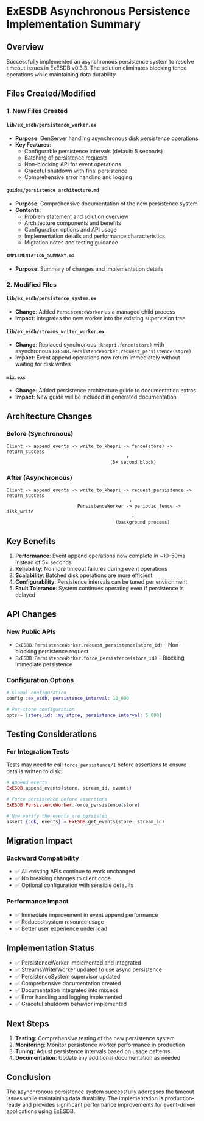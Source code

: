 # ExESDB Asynchronous Persistence Implementation Summary

## Overview
Successfully implemented an asynchronous persistence system to resolve timeout issues in ExESDB v0.3.3. The solution eliminates blocking fence operations while maintaining data durability.

## Files Created/Modified

### 1. New Files Created

#### `lib/ex_esdb/persistence_worker.ex`
- **Purpose**: GenServer handling asynchronous disk persistence operations
- **Key Features**:
  - Configurable persistence intervals (default: 5 seconds)
  - Batching of persistence requests
  - Non-blocking API for event operations
  - Graceful shutdown with final persistence
  - Comprehensive error handling and logging

#### `guides/persistence_architecture.md`
- **Purpose**: Comprehensive documentation of the new persistence system
- **Contents**:
  - Problem statement and solution overview
  - Architecture components and benefits
  - Configuration options and API usage
  - Implementation details and performance characteristics
  - Migration notes and testing guidance

#### `IMPLEMENTATION_SUMMARY.md`
- **Purpose**: Summary of changes and implementation details

### 2. Modified Files

#### `lib/ex_esdb/persistence_system.ex`
- **Change**: Added `PersistenceWorker` as a managed child process
- **Impact**: Integrates the new worker into the existing supervision tree

#### `lib/ex_esdb/streams_writer_worker.ex`
- **Change**: Replaced synchronous `:khepri.fence(store)` with asynchronous `ExESDB.PersistenceWorker.request_persistence(store)`
- **Impact**: Event append operations now return immediately without waiting for disk writes

#### `mix.exs`
- **Change**: Added persistence architecture guide to documentation extras
- **Impact**: New guide will be included in generated documentation

## Architecture Changes

### Before (Synchronous)
```
Client -> append_events -> write_to_khepri -> fence(store) -> return_success
                                            ↑
                                      (5+ second block)
```

### After (Asynchronous)
```
Client -> append_events -> write_to_khepri -> request_persistence -> return_success
                                             ↓
                          PersistenceWorker -> periodic_fence -> disk_write
                                              ↑
                                        (background process)
```

## Key Benefits

1. **Performance**: Event append operations now complete in ~10-50ms instead of 5+ seconds
2. **Reliability**: No more timeout failures during event operations
3. **Scalability**: Batched disk operations are more efficient
4. **Configurability**: Persistence intervals can be tuned per environment
5. **Fault Tolerance**: System continues operating even if persistence is delayed

## API Changes

### New Public APIs
- `ExESDB.PersistenceWorker.request_persistence(store_id)` - Non-blocking persistence request
- `ExESDB.PersistenceWorker.force_persistence(store_id)` - Blocking immediate persistence

### Configuration Options
```elixir
# Global configuration
config :ex_esdb, persistence_interval: 10_000

# Per-store configuration
opts = [store_id: :my_store, persistence_interval: 5_000]
```

## Testing Considerations

### For Integration Tests
Tests may need to call `force_persistence/1` before assertions to ensure data is written to disk:

```elixir
# Append events
ExESDB.append_events(store, stream_id, events)

# Force persistence before assertions
ExESDB.PersistenceWorker.force_persistence(store)

# Now verify the events are persisted
assert {:ok, events} = ExESDB.get_events(store, stream_id)
```

## Migration Impact

### Backward Compatibility
- ✅ All existing APIs continue to work unchanged
- ✅ No breaking changes to client code
- ✅ Optional configuration with sensible defaults

### Performance Impact
- ✅ Immediate improvement in event append performance
- ✅ Reduced system resource usage
- ✅ Better user experience under load

## Implementation Status

- ✅ PersistenceWorker implemented and integrated
- ✅ StreamsWriterWorker updated to use async persistence
- ✅ PersistenceSystem supervisor updated
- ✅ Comprehensive documentation created
- ✅ Documentation integrated into mix.exs
- ✅ Error handling and logging implemented
- ✅ Graceful shutdown behavior implemented

## Next Steps

1. **Testing**: Comprehensive testing of the new persistence system
2. **Monitoring**: Monitor persistence worker performance in production
3. **Tuning**: Adjust persistence intervals based on usage patterns
4. **Documentation**: Update any additional documentation as needed

## Conclusion

The asynchronous persistence system successfully addresses the timeout issues while maintaining data durability. The implementation is production-ready and provides significant performance improvements for event-driven applications using ExESDB.
